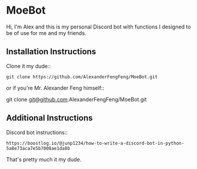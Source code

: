 # MoeBot

Hi, I'm Alex and this is my personal Discord bot with functions I designed to be of use for me and my friends.

## Installation Instructions

Clone it my dude::

  `git clone https://github.com/AlexanderFengFeng/MoeBot.git`

or if you're Mr. Alexander Feng himself::

  git clone git@github.com:AlexanderFengFeng/MoeBot.git

## Additional Instructions

Discord bot instructions::

  `https://boostlog.io/@junp1234/how-to-write-a-discord-bot-in-python-5a8e73aca7e5b7008ae1da8b`

That's pretty much it my dude.

